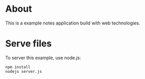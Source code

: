 # About #

This is a example notes application build with web technologies.

# Serve files #

To server this example, use node.js:
```shell
npm install
nodejs server.js
```
